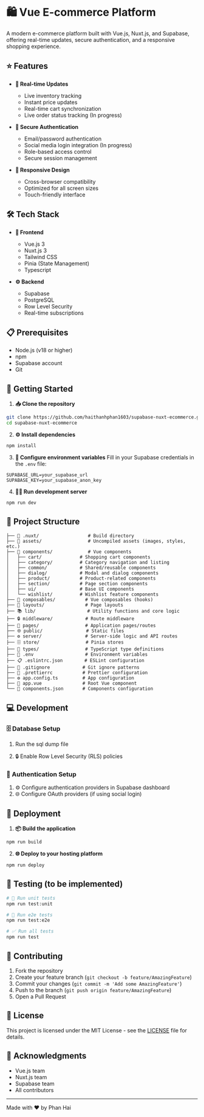 # 🛍️ Vue E-commerce Platform

A modern e-commerce platform built with Vue.js, Nuxt.js, and Supabase, offering real-time updates, secure authentication, and a responsive shopping experience.

## ⭐ Features

- **🔄 Real-time Updates**
  - Live inventory tracking
  - Instant price updates
  - Real-time cart synchronization
  - Live order status tracking (In progress)

- **🔐 Secure Authentication**
  - Email/password authentication
  - Social media login integration (In progress)
  - Role-based access control
  - Secure session management 

- **📱 Responsive Design**
  - Cross-browser compatibility
  - Optimized for all screen sizes
  - Touch-friendly interface

## 🛠️ Tech Stack

- **🎨 Frontend**
  - Vue.js 3
  - Nuxt.js 3
  - Tailwind CSS
  - Pinia (State Management)
  - Typescript

- **⚙️ Backend**
  - Supabase
  - PostgreSQL
  - Row Level Security
  - Real-time subscriptions

## 📋 Prerequisites

- Node.js (v18 or higher)
- npm
- Supabase account
- Git

## 🚀 Getting Started

1. **📥 Clone the repository**
```bash
git clone https://github.com/haithanhphan1603/supabase-nuxt-ecommerce.git
cd supabase-nuxt-ecommerce
```

2. **⚙️ Install dependencies**
```bash
npm install
```

3. **🔑 Configure environment variables**
Fill in your Supabase credentials in the `.env` file:
```
SUPABASE_URL=your_supabase_url
SUPABASE_KEY=your_supabase_anon_key
```

4. **🏃‍♂️ Run development server**
```bash
npm run dev
```

## 📁 Project Structure
```
├── 📂 .nuxt/                  # Build directory
├── 📂 assets/                 # Uncompiled assets (images, styles, etc.)
├── 📂 components/             # Vue components
│   ├── cart/              # Shopping cart components
│   ├── category/          # Category navigation and listing
│   ├── common/            # Shared/reusable components
│   ├── dialog/            # Modal and dialog components
│   ├── product/           # Product-related components
│   ├── section/           # Page section components
│   ├── ui/                # Base UI components
│   └── wishlist/          # Wishlist feature components
├── 🎣 composables/           # Vue composables (hooks)
├── 📐 layouts/               # Page layouts
├── 📚 lib/                   # Utility functions and core logic
├── 🔒 middleware/            # Route middleware
├── 📄 pages/                 # Application pages/routes
├── 🌐 public/                # Static files
├── ⚙️ server/                # Server-side logic and API routes
├── 🗄️ store/                 # Pinia stores
├── 📝 types/                 # TypeScript type definitions
├── 🔑 .env                   # Environment variables
├── 📋 .eslintrc.json        # ESLint configuration
├── 🚫 .gitignore            # Git ignore patterns
├── 🎨 .prettierrc           # Prettier configuration
├── ⚙️ app.config.ts         # App configuration
├── 📱 app.vue               # Root Vue component
└── 🔧 components.json       # Components configuration
```

## 💻 Development

### 🗄️ Database Setup

1. Run the sql dump file

2. 🔒 Enable Row Level Security (RLS) policies

### 🔐 Authentication Setup

1. ⚙️ Configure authentication providers in Supabase dashboard
2. 🌐 Configure OAuth providers (if using social login)

## 🚀 Deployment

1. **📦 Build the application**
```bash
npm run build
```

2. **🌐 Deploy to your hosting platform**
```bash
npm run deploy
```

## 🧪 Testing (to be implemented)

```bash
# 🎯 Run unit tests
npm run test:unit

# 🔄 Run e2e tests
npm run test:e2e

# ✅ Run all tests
npm run test
```

## 🤝 Contributing

1. Fork the repository
2. Create your feature branch (`git checkout -b feature/AmazingFeature`)
3. Commit your changes (`git commit -m 'Add some AmazingFeature'`)
4. Push to the branch (`git push origin feature/AmazingFeature`)
5. Open a Pull Request

## 📜 License

This project is licensed under the MIT License - see the [LICENSE](LICENSE) file for details.

## 🙏 Acknowledgments

- Vue.js team
- Nuxt.js team
- Supabase team
- All contributors

---
Made with ❤️ by Phan Hai
